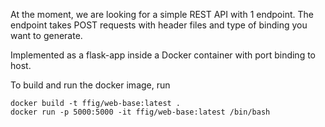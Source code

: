 At the moment, we are looking for a simple REST API with 1 endpoint. The endpoint takes POST requests with header files and type of binding you want to generate.

Implemented as a flask-app inside a Docker container with port binding to host. 

To build and run the docker image, run

```
docker build -t ffig/web-base:latest .
docker run -p 5000:5000 -it ffig/web-base:latest /bin/bash
```
